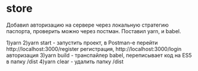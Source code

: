 # store

Добавил авторизацию на сервере через локальную стратегию паспорта, проверить можно через постман. Поставил yarn, и babel.

1)yarn
2)yarn start - запустить проект, в Postman-е перейти http://localhost:3000/register регистрация, http://localhost:3000/login авторизация
3)yarn build - транспайлер babel, переписывает код на ES5 в папку /dist
4)yarn clear - удалить папку /dist
